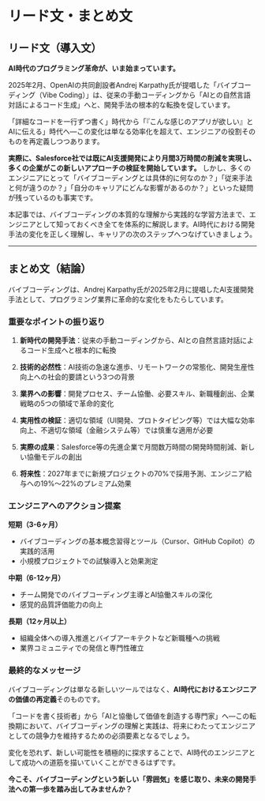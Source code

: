 # リード文・まとめ文

## リード文（導入文）

**AI時代のプログラミング革命が、いま始まっています。**

2025年2月、OpenAIの共同創設者Andrej Karpathy氏が提唱した「バイブコーディング（Vibe Coding）」は、従来の手動コーディングから「AIとの自然言語対話によるコード生成」へと、開発手法の根本的な転換を促しています。

「詳細なコードを一行ずつ書く」時代から「『こんな感じのアプリが欲しい』とAIに伝える」時代へ—この変化は単なる効率化を超えて、エンジニアの役割そのものを再定義しつつあります。

**実際に、Salesforce社では既にAI支援開発により月間3万時間の削減を実現し、多くの企業がこの新しいアプローチの検証を開始しています。** しかし、多くのエンジニアにとって「バイブコーディングとは具体的に何なのか？」「従来手法と何が違うのか？」「自分のキャリアにどんな影響があるのか？」といった疑問が残っているのも事実です。

本記事では、バイブコーディングの本質的な理解から実践的な学習方法まで、エンジニアとして知っておくべき全てを体系的に解説します。AI時代における開発手法の変化を正しく理解し、キャリアの次のステップへつなげていきましょう。

---

## まとめ文（結論）

バイブコーディングは、Andrej Karpathy氏が2025年2月に提唱したAI支援開発手法として、プログラミング業界に革命的な変化をもたらしています。

### **重要なポイントの振り返り**

1. **新時代の開発手法**：従来の手動コーディングから、AIとの自然言語対話によるコード生成へと根本的に転換

2. **技術的必然性**：AI技術の急速な進歩、リモートワークの常態化、開発生産性向上への社会的要請という3つの背景

3. **業界への影響**：開発プロセス、チーム協働、必要スキル、新職種創出、企業戦略の5つの領域で革命的変化

4. **実用性の検証**：適切な領域（UI開発、プロトタイピング等）では大幅な効率向上、不適切な領域（金融システム等）では慎重な適用が必要

5. **実際の成果**：Salesforce等の先進企業で月間数万時間の開発時間削減、新しい協働モデルの創出

6. **将来性**：2027年までに新規プロジェクトの70%で採用予測、エンジニア給与への19%～22%のプレミアム効果

### **エンジニアへのアクション提案**

**短期（3-6ヶ月）**
- バイブコーディングの基本概念習得とツール（Cursor、GitHub Copilot）の実践的活用
- 小規模プロジェクトでの試験導入と効果測定

**中期（6-12ヶ月）**
- チーム開発でのバイブコーディング主導とAI協働スキルの深化
- 感覚的品質評価能力の向上

**長期（12ヶ月以上）**
- 組織全体への導入推進とバイブアーキテクトなど新職種への挑戦
- 業界コミュニティでの発信と専門性確立

### **最終的なメッセージ**

バイブコーディングは単なる新しいツールではなく、**AI時代におけるエンジニアの価値の再定義**そのものです。

「コードを書く技術者」から「AIと協働して価値を創造する専門家」へ—この転換期において、バイブコーディングの理解と実践は、将来にわたってエンジニアとしての競争力を維持するための必須要素となるでしょう。

変化を恐れず、新しい可能性を積極的に探求することで、AI時代のエンジニアとして成功への道筋を描いていくことができるはずです。

**今こそ、バイブコーディングという新しい「雰囲気」を感じ取り、未来の開発手法への第一歩を踏み出してみませんか？**